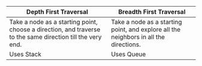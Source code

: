 ﻿| Depth First Traversal | Breadth First Traversal |
|--|--|
| Take a node as a starting point, choose a direction, and traverse to the same direction till the very end. | Take a node as a starting point, and explore all the neighbors in all the directions. |
| Uses Stack | Uses Queue |